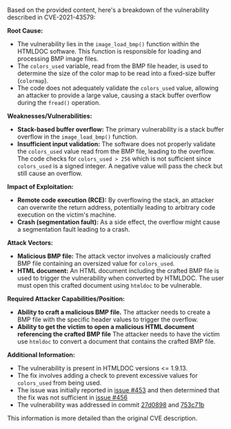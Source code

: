 Based on the provided content, here's a breakdown of the vulnerability described in CVE-2021-43579:

**Root Cause:**

*   The vulnerability lies in the `image_load_bmp()` function within the HTMLDOC software. This function is responsible for loading and processing BMP image files.
*   The `colors_used` variable, read from the BMP file header, is used to determine the size of the color map to be read into a fixed-size buffer (`colormap`).
*   The code does not adequately validate the `colors_used` value, allowing an attacker to provide a large value, causing a stack buffer overflow during the `fread()` operation.

**Weaknesses/Vulnerabilities:**

*   **Stack-based buffer overflow:** The primary vulnerability is a stack buffer overflow in the `image_load_bmp()` function.
*   **Insufficient input validation:** The software does not properly validate the `colors_used` value read from the BMP file, leading to the overflow. The code checks for `colors_used > 256` which is not sufficient since `colors_used` is a signed integer. A negative value will pass the check but still cause an overflow.

**Impact of Exploitation:**

*   **Remote code execution (RCE):** By overflowing the stack, an attacker can overwrite the return address, potentially leading to arbitrary code execution on the victim's machine.
*   **Crash (segmentation fault):** As a side effect, the overflow might cause a segmentation fault leading to a crash.

**Attack Vectors:**

*   **Malicious BMP file:** The attack vector involves a maliciously crafted BMP file containing an oversized value for `colors_used`.
*   **HTML document:** An HTML document including the crafted BMP file is used to trigger the vulnerability when converted by HTMLDOC. The user must open this crafted document using `htmldoc` to be vulnerable.

**Required Attacker Capabilities/Position:**

*   **Ability to craft a malicious BMP file.** The attacker needs to create a BMP file with the specific header values to trigger the overflow.
*   **Ability to get the victim to open a malicious HTML document referencing the crafted BMP file** The attacker needs to have the victim use `htmldoc` to convert a document that contains the crafted BMP file.

**Additional Information:**

*   The vulnerability is present in HTMLDOC versions <= 1.9.13.
*   The fix involves adding a check to prevent excessive values for `colors_used` from being used.
*   The issue was initially reported in [issue #453](https://github.com/michaelrsweet/htmldoc/issues/453) and then determined that the fix was not sufficient in [issue #456](https://github.com/michaelrsweet/htmldoc/issues/456)
*   The vulnerability was addressed in commit [27d0898](https://github.com/michaelrsweet/htmldoc/commit/27d08989a5a567155d506ac870ae7d8cc88fa58b) and [753c71b](https://github.com/michaelrsweet/htmldoc/commit/753c71bce6fd916458e31b30eb633a577731d8b8)

This information is more detailed than the original CVE description.